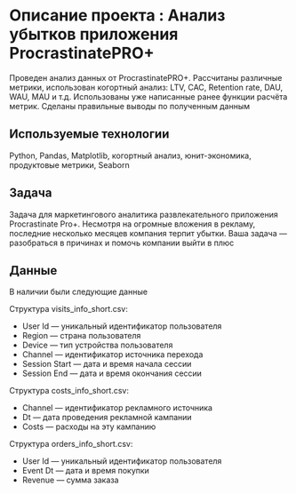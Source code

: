 # Описание проекта : Анализ убытков приложения ProcrastinatePRO+

Проведен анализ данных от ProcrastinatePRO+.
Рассчитаны различные метрики, использован когортный анализ: LTV, CAC, Retention rate, DAU, WAU, MAU и т.д. Использованы уже написанные ранее функции расчёта метрик. Сделаны правильные выводы по полученным данным

## Используемые технологии

Python, Pandas, Matplotlib, когортный анализ, юнит-экономика, продуктовые метрики, Seaborn

## Задача

Задача для маркетингового аналитика развлекательного приложения Procrastinate Pro+. Несмотря на огромные вложения в рекламу, последние несколько месяцев компания терпит убытки. Ваша задача — разобраться в причинах и помочь компании выйти в плюс  

## Данные

В наличии были следующие данные

Структура visits_info_short.csv:

- User Id — уникальный идентификатор пользователя
- Region — страна пользователя
- Device — тип устройства пользователя
- Channel — идентификатор источника перехода
- Session Start — дата и время начала сессии
- Session End — дата и время окончания сессии

Структура costs_info_short.csv:

- Channel — идентификатор рекламного источника
- Dt — дата проведения рекламной кампании
- Costs — расходы на эту кампанию

Структура orders_info_short.csv:

- User Id — уникальный идентификатор пользователя
- Event Dt — дата и время покупки
- Revenue — сумма заказа




